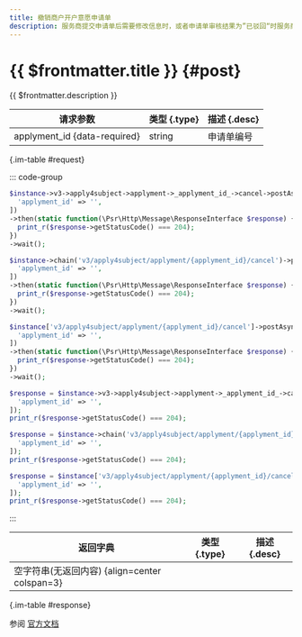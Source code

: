 ```yaml
---
title: 撤销商户开户意愿申请单
description: 服务商提交申请单后需要修改信息时，或者申请单审核结果为”已驳回“时服务商要修改申请材料时，均需要先调用撤销申请单接口。
---
```


# {{ $frontmatter.title }} {#post}

{{ $frontmatter.description }}

| 请求参数 | 类型 {.type} | 描述 {.desc}
| --- | --- | ---
| applyment_id {data-required} | string | 申请单编号

{.im-table #request}

::: code-group

```php [异步纯链式]
$instance->v3->apply4subject->applyment->_applyment_id_->cancel->postAsync([
  'applyment_id' => '',
])
->then(static function(\Psr\Http\Message\ResponseInterface $response) {
  print_r($response->getStatusCode() === 204);
})
->wait();
```

```php [异步声明式]
$instance->chain('v3/apply4subject/applyment/{applyment_id}/cancel')->postAsync([
  'applyment_id' => '',
])
->then(static function(\Psr\Http\Message\ResponseInterface $response) {
  print_r($response->getStatusCode() === 204);
})
->wait();
```

```php [异步属性式]
$instance['v3/apply4subject/applyment/{applyment_id}/cancel']->postAsync([
  'applyment_id' => '',
])
->then(static function(\Psr\Http\Message\ResponseInterface $response) {
  print_r($response->getStatusCode() === 204);
})
->wait();
```

```php [同步纯链式]
$response = $instance->v3->apply4subject->applyment->_applyment_id_->cancel->post([
  'applyment_id' => '',
]);
print_r($response->getStatusCode() === 204);
```

```php [同步声明式]
$response = $instance->chain('v3/apply4subject/applyment/{applyment_id}/cancel')->post([
  'applyment_id' => '',
]);
print_r($response->getStatusCode() === 204);
```

```php [同步属性式]
$response = $instance['v3/apply4subject/applyment/{applyment_id}/cancel']->post([
  'applyment_id' => '',
]);
print_r($response->getStatusCode() === 204);
```

:::

| 返回字典 | 类型 {.type} | 描述 {.desc}
| --- | --- | ---
| 空字符串(无返回内容) {align=center colspan=3}

{.im-table #response}

参阅 [官方文档](https://pay.weixin.qq.com/wiki/doc/apiv3/wxpay/applysubject/chapter5_2.shtml)
